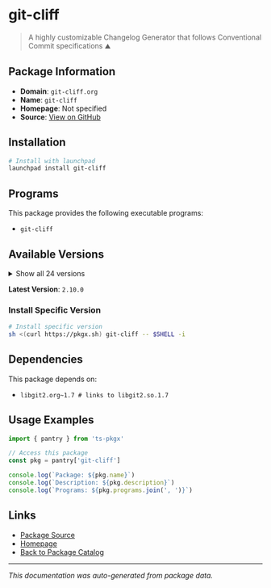 # git-cliff

> A highly customizable Changelog Generator that follows Conventional Commit specifications ⛰️

## Package Information

- **Domain**: `git-cliff.org`
- **Name**: `git-cliff`
- **Homepage**: Not specified
- **Source**: [View on GitHub](https://github.com/pkgxdev/pantry/tree/main/projects/git-cliff.org/package.yml)

## Installation

```bash
# Install with launchpad
launchpad install git-cliff
```

## Programs

This package provides the following executable programs:

- `git-cliff`

## Available Versions

<details>
<summary>Show all 24 versions</summary>

- `2.10.0`, `2.9.1`, `2.9.0`, `2.8.0`, `2.7.0`
- `2.6.1`, `2.6.0`, `2.5.0`, `2.4.0`, `2.3.0`
- `2.2.2`, `2.2.1`, `2.2.0`, `2.1.2`, `2.1.1`
- `2.0.4`, `2.0.3`, `2.0.2`, `2.0.1`, `2.0.0`
- `1.4.0`, `1.3.1`, `1.3.0`, `1.2.0`

</details>

**Latest Version**: `2.10.0`

### Install Specific Version

```bash
# Install specific version
sh <(curl https://pkgx.sh) git-cliff -- $SHELL -i
```

## Dependencies

This package depends on:

- `libgit2.org~1.7 # links to libgit2.so.1.7`

## Usage Examples

```typescript
import { pantry } from 'ts-pkgx'

// Access this package
const pkg = pantry['git-cliff']

console.log(`Package: ${pkg.name}`)
console.log(`Description: ${pkg.description}`)
console.log(`Programs: ${pkg.programs.join(', ')}`)
```

## Links

- [Package Source](https://github.com/pkgxdev/pantry/tree/main/projects/git-cliff.org/package.yml)
- [Homepage](#)
- [Back to Package Catalog](../../package-catalog.md)

---

*This documentation was auto-generated from package data.*
